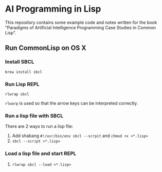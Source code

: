# AI Programming in Lisp
This repository contains some example code and notes written for the book "Paradigms of Artificial Intelligence Programming Case Studies in Common Lisp".

## Run CommonLisp on OS X
### Install SBCL
```
brew install sbcl
```
### Run Lisp REPL
```
rlwrap sbcl
```
`rlwarp` is used so that the arrow keys can be interpreted correctly.
### Run a lisp file with SBCL
There are 2 ways to run a lisp file:
1. Add shabang `#!/usr/bin/env sbcl --scrpit` and `chmod +x <*.lisp>`
2. `sbcl --script <*.lisp>`
### Load a lisp file and start REPL
1. `rlwrap sbcl --load <*.lisp>`





